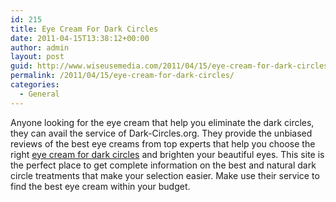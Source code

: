 ```yaml
---
id: 215
title: Eye Cream For Dark Circles
date: 2011-04-15T13:38:12+00:00
author: admin
layout: post
guid: http://www.wiseusemedia.com/2011/04/15/eye-cream-for-dark-circles/
permalink: /2011/04/15/eye-cream-for-dark-circles/
categories:
  - General
---
```

Anyone looking for the eye cream that help you eliminate the dark circles, they can avail the service of Dark-Circles.org. They provide the unbiased reviews of the best eye creams from top experts that help you choose the right [eye cream for dark circles](http://www.dark-circles.org/) and brighten your beautiful eyes. This site is the perfect place to get complete information on the best and natural dark circle treatments that make your selection easier. Make use their service to find the best eye cream within your budget.